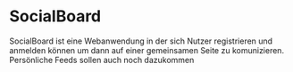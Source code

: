 # SocialBoard
 SocialBoard ist eine Webanwendung in der sich Nutzer registrieren und anmelden können um dann auf einer gemeinsamen Seite zu komunizieren. Persönliche Feeds sollen auch noch dazukommen
